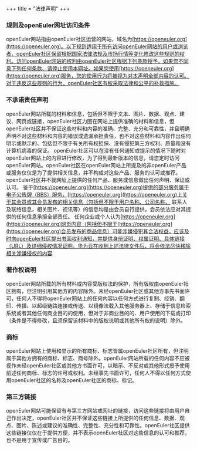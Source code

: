 +++
title = "法律声明"
+++

### 规则及openEuler网址访问条件 

openEuler网站指由openEuler社区运营的网站，域名为[https://openeuler.org](https://openeuler.org)。以下规则适用于所有访问openEuler网站的用户或浏览者，openEuler社区保留根据国家法律法规及市场行情等变化修改这些规则的权利。访问openEuler网站的权利由openEuler社区根据下列条款授予。如果您不同意下列任何条款、请停止使用本网址。如果您使用[https://openeuler.org](https://openeuler.org)服务，您的使用行为将被视为对本声明全部内容的认可。对于违反这些规则的行为，openEuler社区有权采取法律和公平的补救措施。 

### 不承诺责任声明 

openEuler网站所载的材料和信息，包括但不限于文本、图片、数据、观点、建议、网页或链接，openEuler社区力图在网站上提供准确的材料和信息，但openEuler社区并不保证这些材料和内容的准确、完整、充分和可靠性，并且明确声明不对这些材料和内容的错误或遗漏承担责任，也不对这些材料和内容作出任何明示或默示的、包括但不限于有关所有权担保、没有侵犯第三方权利、质量和没有计算机病毒的保证。
openEuler社区可以在没有任何通知或提示的情况下随时对openEuler网站上的内容进行修改，为了得到最新版本的信息，请您定时访问openEuler网站。openEuler社区在openEuler网站上所提及的非openEuler产品或服务仅仅是为了提供相关信息，并不构成对这些产品、服务的认可或推荐。openEuler社区并不就网址上提供的任何产品、服务或信息做出任何声明、保证或认可。 
鉴于[https://openeuler.org](https://openeuler.org)提供的部分服务属于电子公告牌（BBS）服务，[https://openeuler.org](https://openeuler.org)上关于其会员或其会员发布的相关信息（包括但不限于用户名称、公司名称、 联系人及联络信息，相关图片、视讯等）的信息均是由会员自行提供，会员依法应对其提供的任何信息承担全部责任。 
任何企业或个人认为[https://openeuler.org](https://openeuler.org)网页内容（包括但不限于[https://openeuler.org](https://openeuler.org)会员发布的商品信息）可能涉嫌侵犯其合法权益，应该及时向openEuler社区提出书面权利通知，并提供身份证明、权属证明、具体链接（URL）及详细侵权情况证明。华为云在收到上述法律文件后，将会依法尽快移除相关涉嫌侵权的内容

### 著作权说明 

openEuler网站所载的所有材料或内容受版权法的保护，所有版权由openEuler社区拥有，但注明引用其他方的内容除外。未经openEuler社区或其他方事先书面许可，任何人不得将openEuler网站上的任何内容以任何方式进行复制、经销、翻印、传播、以超级链路连接或传送、以镜像法载入其他服务器上、存储于信息检索系统或者其他任何商业目的的使用，但对于非商业目的的、用户使用的下载或打印（条件是不得修改，且须保留该材料中的版权说明或其他所有权的说明）除外。 

### 商标

openEuler网站上使用和显示的所有商标、标志皆属openEuler社区所有，但注明属于其他方拥有的商标、标志、商号除外。openEuler网站所载的任何内容不应被视作未经openEuler社区或其他方书面许可，以暗示、不反对或其他形式授予使用前述任何商标、标志的许可或权利。未经事先书面许可，任何人不得以任何方式使用openEuler社区的名称及openEuler社区的商标、标记。 

### 第三方链接 

openEuler网站可能保留有与第三方网站或网址的链接，访问这些链接将由用户自己作出决定，openEuler社区并不保证这些链接上所提供的任何信息、数据、观点、图片、陈述或建议的准确性、完整性、充分性和可靠性。openEuler社区提供这些链接仅仅在于提供方便，并不表示openEuler社区对这些信息的认可和推荐，也不是用于宣传或广告目的。

<br/> 
